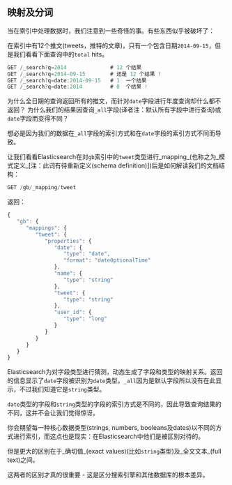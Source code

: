 ## 映射及分词

当在索引中处理数据时，我们注意到一些奇怪的事。有些东西似乎被破坏了：

在索引中有12个推文(tweets，推特的文章)，只有一个包含日期`2014-09-15`，但是我们看看下面查询中的`total` hits。

```javascript
GET /_search?q=2014              # 12 个结果
GET /_search?q=2014-09-15        # 还是 12 个结果 !
GET /_search?q=date:2014-09-15   # 1  一个结果
GET /_search?q=date:2014         # 0  个结果 !
```

为什么全日期的查询返回所有的推文，而针对`date`字段进行年度查询却什么都不返回？
为什么我们的结果因查询`_all`字段(译者注：默认所有字段中进行查询)或`date`字段而变得不同？

想必是因为我们的数据在`_all`字段的索引方式和在`date`字段的索引方式不同而导致。

让我们看看Elasticsearch在对`gb`索引中的`tweet`类型进行_mapping_(也称之为_模式定义_[注：此词有待重新定义(schema definition)])后是如何解读我们的文档结构：

```javascript
GET /gb/_mapping/tweet
```

返回：

```javascript
{
   "gb": {
      "mappings": {
         "tweet": {
            "properties": {
               "date": {
                  "type": "date",
                  "format": "dateOptionalTime"
               },
               "name": {
                  "type": "string"
               },
               "tweet": {
                  "type": "string"
               },
               "user_id": {
                  "type": "long"
               }
            }
         }
      }
   }
}
```

Elasticsearch为对字段类型进行猜测，动态生成了字段和类型的映射关系。返回的信息显示了`date`字段被识别为`date`类型。`_all`因为是默认字段所以没有在此显示，不过我们知道它是`string`类型。

`date`类型的字段和`string`类型的字段的索引方式是不同的，因此导致查询结果的不同，这并不会让我们觉得惊讶。

你会期望每一种核心数据类型(strings, numbers, booleans及dates)以不同的方式进行索引，而这点也是现实：在Elasticsearch中他们是被区别对待的。

但是更大的区别在于_确切值_(exact values)(比如`string`类型)及_全文文本_(full text)之间。

这两者的区别才真的很重要 - 这是区分搜索引擎和其他数据库的根本差异。
